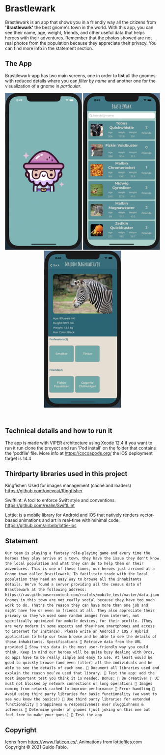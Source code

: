 # Brastlewark

Brastlewark is an app that shows you in a friendly way all the citizens from **'Brastlewark'** the best gnome's town in the world. With this app, you can see their name, age, weight, friends, and other useful data that helps heroes with their adventures. Remember that the photos showed are not real photos from the population because they appreciate their privacy.
You can find more info in the statement section. 

## The App
Brastilewark-app has two main screens, one in order to **list** all the gnomes with reduced details where you can *filter by name* and another one for the visualization of a gnome in *particular*.
<br>
<p align="center">
<img src="https://raw.githubusercontent.com/guidofa/brastlewark/dev/Brastlewark/Brastlewark/SupportingFiles/Screenshots/Launch.png " width="250">
<img src="https://raw.githubusercontent.com/guidofa/brastlewark/dev/Brastlewark/Brastlewark/SupportingFiles/Screenshots/List.png " width="250">
<img src="https://raw.githubusercontent.com/guidofa/brastlewark/dev/Brastlewark/Brastlewark/SupportingFiles/Screenshots/Detail.png " width="250">
</p>
<br>

## Technical details and how to run it
The app is made with VIPER architecture using Xcode 12.4 if you want to run it run clone the proyect and run 'Pod install' on the folder that contains the 'podfile' file. More info at https://cocoapods.org/ the iOS deployment target is 14.4

## Thirdparty libraries used in this project
Kingfisher: Used for images management (caché and loaders) https://github.com/onevcat/Kingfisher

Swiftlint:  A tool to enforce Swift style and conventions. https://github.com/realm/SwiftLint

Lottie: is a mobile library for Android and iOS that natively renders vector-based animations and art in real-time with minimal code. https://github.com/airbnb/lottie-ios

## Statement
`Our team is playing a fantasy role-playing game and every time the heroes they play arrive at a town, they have the issue they don't know the local population and what they can do to help them on their adventures.
This is one of these times, our heroes just arrived at a Gnome town called Brastlewark. To facilitate trade with the local population they need an easy way to browse all the inhabitants details. We've found a server providing all the census data of Brastlewark at the following address:
https://raw.githubusercontent.com/rrafols/mobile_test/master/data.json
Gnomes in this town are not really social because they have too much work to do. That's the reason they can have more than one job and might have few or even no friends at all. They also appreciate their privacy so they've used some random images from internet, not specifically optimized for mobile devices, for their profile. (They are very modern in some aspects and they have smartphones and access to internet for instance).
Please write an Android / iOS / Hybrid application to help our team browse and be able to see the details of those inhabitants.
Specifications
 Retrieve data from the URL provided
 Show this data in the most user-friendly way you could think. Keep in mind our heroes will be quite busy dealing with Orcs, so apps have to be really simple and easy to use. At least would be good to quickly browse (and even filter) all the individuals and be able to see the details of each one.
 Document all libraries used and explain the reason you’ve used that library.
 Test the app: add the most important test you think it is needed.
Bonus:
 Be creative!
 UI must not blocked by network connections or long operations
 Images coming from network cached to improve performance
 Error handling
 Avoid using third party libraries for basic functionality (we want to see you know the basics!)
 Use third party libraries for extended functionality
 Snappiness & responsiveness over sluggishness & idleness
 Determine gender of gnomes (just joking on this one but feel free to make your guess)
 Test the app` 

## Copyright
Icons from https://www.flaticon.es/.
Animations from lottiefiles.com
Copyright © 2021 Guido Fabio.
